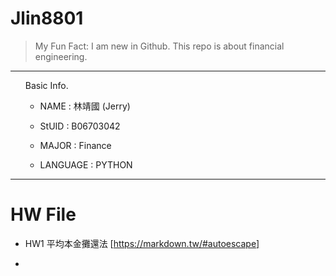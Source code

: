 Jlin8801
========

> My Fun Fact: I am new in Github.
> This repo is about financial engineering.
***
<ol>
Basic Info.

* NAME : 林靖國 (Jerry)

* StUID : B06703042

* MAJOR : Finance

* LANGUAGE : PYTHON
</ol>

***
HW File
=======
* HW1 平均本金攤還法 [https://markdown.tw/#autoescape]

* [1]: http://google.com/        "Google"
